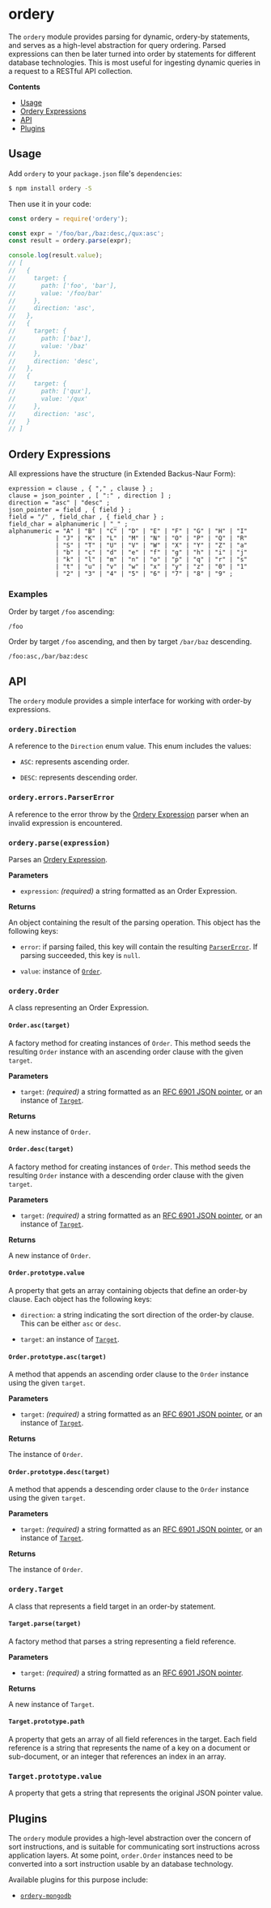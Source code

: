 # ordery

The `ordery` module provides parsing for dynamic, ordery-by statements, and serves as a high-level abstraction for query ordering.  Parsed expressions can then be later turned into order by statements for different database technologies.  This is most useful for ingesting dynamic queries in a request to a RESTful API collection.

__Contents__
* [Usage](#usage)
* [Ordery Expressions](#ordery-expressions)
* [API](#api)
* [Plugins](#plugins)

## Usage

Add `ordery` to your `package.json` file's `dependencies`:

```sh
$ npm install ordery -S
```

Then use it in your code:

```js
const ordery = require('ordery');

const expr = '/foo/bar,/baz:desc,/qux:asc';
const result = ordery.parse(expr);

console.log(result.value);
// [
//   {
//     target: {
//       path: ['foo', 'bar'],
//       value: '/foo/bar'
//     },
//     direction: 'asc',
//   },
//   {
//     target: {
//       path: ['baz'],
//       value: '/baz'
//     },
//     direction: 'desc',
//   },
//   {
//     target: {
//       path: ['qux'],
//       value: '/qux'
//     },
//     direction: 'asc',
//   }
// ]
```

## Ordery Expressions

All expressions have the structure (in Extended Backus-Naur Form):

```ebnf
expression = clause , { "," , clause } ;
clause = json_pointer , [ ":" , direction ] ;
direction = "asc" | "desc" ;
json_pointer = field , { field } ;
field = "/" , field_char , { field_char } ;
field_char = alphanumeric | "_" ;
alphanumeric = "A" | "B" | "C" | "D" | "E" | "F" | "G" | "H" | "I"
             | "J" | "K" | "L" | "M" | "N" | "O" | "P" | "Q" | "R"
             | "S" | "T" | "U" | "V" | "W" | "X" | "Y" | "Z" | "a"
             | "b" | "c" | "d" | "e" | "f" | "g" | "h" | "i" | "j"
             | "k" | "l" | "m" | "n" | "o" | "p" | "q" | "r" | "s"
             | "t" | "u" | "v" | "w" | "x" | "y" | "z" | "0" | "1"
             | "2" | "3" | "4" | "5" | "6" | "7" | "8" | "9" ;
```

### Examples

Order by target `/foo` ascending:

```
/foo
```

Order by target `/foo` ascending, and then by target `/bar/baz` descending.

```
/foo:asc,/bar/baz:desc
```

## API

The `ordery` module provides a simple interface for working with order-by expressions.

### `ordery.Direction`

A reference to the `Direction` enum value.  This enum includes the values:

* `ASC`: represents ascending order.

* `DESC`: represents descending order.

### `ordery.errors.ParserError`

A reference to the error throw by the [Ordery Expression](#order-expression) parser when an invalid expression is encountered.

### `ordery.parse(expression)`

Parses an [Ordery Expression](#order-expression).

__Parameters__

* `expression`: _(required)_ a string formatted as an Order Expression.

__Returns__

An object containing the result of the parsing operation.  This object has the following keys:

* `error`: if parsing failed, this key will contain the resulting [`ParserError`](#orderyerrorsparsererror).  If parsing succeeded, this key is `null`.

* `value`: instance of [`Order`](#orderyorder).

### `ordery.Order`

A class representing an Order Expression.

#### `Order.asc(target)`

A factory method for creating instances of `Order`.  This method seeds the resulting `Order` instance with an ascending order clause with the given `target`.

__Parameters__

* `target`: _(required)_ a string formatted as an [RFC 6901 JSON pointer](https://tools.ietf.org/html/rfc6901), or an instance of [`Target`](#orderytarget).

__Returns__

A new instance of `Order`.

#### `Order.desc(target)`

A factory method for creating instances of `Order`.  This method seeds the resulting `Order` instance with a descending order clause with the given `target`.

__Parameters__

* `target`: _(required)_ a string formatted as an [RFC 6901 JSON pointer](https://tools.ietf.org/html/rfc6901), or an instance of [`Target`](#orderytarget).

__Returns__

A new instance of `Order`.

#### `Order.prototype.value`

A property that gets an array containing objects that define an order-by clause.  Each object has the following keys:

* `direction`: a string indicating the sort direction of the order-by clause.  This can be either `asc` or `desc`.

* `target`: an instance of [`Target`](#orderytarget).

#### `Order.prototype.asc(target)`

A method that appends an ascending order clause to the `Order` instance using the given `target`.

__Parameters__

* `target`: _(required)_ a string formatted as an [RFC 6901 JSON pointer](https://tools.ietf.org/html/rfc6901), or an instance of [`Target`](#orderytarget).

__Returns__

The instance of `Order`.

#### `Order.prototype.desc(target)`

A method that appends a descending order clause to the `Order` instance using the given `target`.

__Parameters__

* `target`: _(required)_ a string formatted as an [RFC 6901 JSON pointer](https://tools.ietf.org/html/rfc6901), or an instance of [`Target`](#orderytarget).

__Returns__

The instance of `Order`.

### `ordery.Target`

A class that represents a field target in an order-by statement.

#### `Target.parse(target)`

A factory method that parses a string representing a field reference.

__Parameters__

* `target`: _(required)_ a string formatted as an [RFC 6901 JSON pointer](https://tools.ietf.org/html/rfc6901).

__Returns__

A new instance of `Target`.

#### `Target.prototype.path`

A property that gets an array of all field references in the target.  Each field reference is a string that represents the name of a key on a document or sub-document, or an integer that references an index in an array.

### `Target.prototype.value`

A property that gets a string that represents the original JSON pointer value.

## Plugins

The `ordery` module provides a high-level abstraction over the concern of sort instructions, and is suitable for communicating sort instructions across application layers.  At some point, `order.Order` instances need to be converted into a sort instruction usable by an database technology.

Available plugins for this purpose include:

* [`ordery-mongodb`](https://www.npmjs.com/package/ordery-mongodb)
